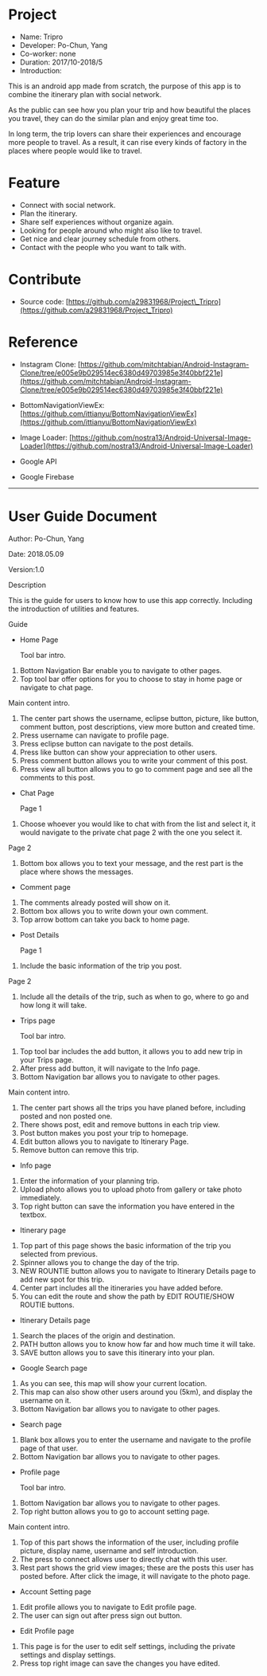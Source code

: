 Project
=======

- Name: Tripro
- Developer: Po-Chun, Yang
- Co-worker: none
- Duration: 2017/10-2018/5
- Introduction:

This is an android app made from scratch, the purpose of this app is to combine the itinerary plan with social network.

As the public can see how you plan your trip and how beautiful the places you travel, they can do the similar plan and enjoy great time too.

In long term, the trip lovers can share their experiences and encourage more people to travel. As a result, it can rise every kinds of factory in the places where people would like to travel.

Feature
=======

- Connect with social network.
- Plan the itinerary.
- Share self experiences without organize again.
- Looking for people around who might also like to travel.
- Get nice and clear journey schedule from others.
- Contact with the people who you want to talk with.

Contribute
==========

- Source code: [https://github.com/a29831968/Project\_Tripro](https://github.com/a29831968/Project_Tripro)


Reference
=========

- Instagram Clone: [https://github.com/mitchtabian/Android-Instagram-Clone/tree/e005e9b029514ec6380d49703985e3f40bbf221e](https://github.com/mitchtabian/Android-Instagram-Clone/tree/e005e9b029514ec6380d49703985e3f40bbf221e)

- BottomNavigationViewEx: [https://github.com/ittianyu/BottomNavigationViewEx](https://github.com/ittianyu/BottomNavigationViewEx)

- Image Loader: [https://github.com/nostra13/Android-Universal-Image-Loader](https://github.com/nostra13/Android-Universal-Image-Loader)

- Google API
- Google Firebase

------------------------------------------------------------------------------------------------------------------------------
# User Guide Document

Author: Po-Chun, Yang

Date: 2018.05.09

Version:1.0

Description

This is the guide for users to know how to use this app correctly. Including the introduction of utilities and features.

Guide


- Home Page

  Tool bar intro.

1. Bottom Navigation Bar enable you to navigate to other pages.
2. Top tool bar offer options for you to choose to stay in home page or navigate to chat page.

  Main content intro.

1. The center part shows the username, eclipse button, picture, like button, comment button, post descriptions, view more button and created time.
2. Press username can navigate to profile page.
3. Press eclipse button can navigate to the post details.
4. Press like button can show your appreciation to other users.
5. Press comment button allows you to write your comment of this post.
6. Press view all button allows you to go to comment page and see all the comments to this post.




- Chat Page

  Page 1

1. Choose whoever you would like to chat with from the list and select it, it would navigate to the private chat page 2 with the one you select it.

  Page 2

1. Bottom box allows you to text your message, and the rest part is the place where shows the messages.





- Comment page

1. The comments already posted will show on it.
2. Bottom box allows you to write down your own comment.
3. Top arrow bottom can take you back to home page.





- Post Details

  Page 1

1. Include the basic information of the trip you post.

  Page 2

1. Include all the details of the trip, such as when to go, where to go and how long it will take.



- Trips page

  Tool bar intro.

1. Top tool bar includes the add button, it allows you to add new trip in your Trips page.
2. After press add button, it will navigate to the Info page.
3. Bottom Navigation bar allows you to navigate to other pages.

  Main content intro.

1. The center part shows all the trips you have planed before, including posted and non posted one.
2. There shows post, edit and remove buttons in each trip view.
3. Post button makes you post your trip to homepage.
4. Edit button allows you to navigate to Itinerary Page.
5. Remove button can remove this trip.





- Info page

1. Enter the information of your planning trip.
2. Upload photo allows you to upload photo from gallery or take photo immediately.
3. Top right button can save the information you have entered in the textbox.





- Itinerary page

1. Top part of this page shows the basic information of the trip you selected from previous.
2. Spinner allows you to change the day of the trip.
3. NEW ROUNTIE button allows you to navigate to Itinerary Details page to add new spot for this trip.
4. Center part includes all the itineraries you have added before.
5. You can edit the route and show the path by EDIT ROUTIE/SHOW ROUTIE buttons.

- Itinerary Details page

1. Search the places of the origin and destination.
2. PATH button allows you to know how far and how much time it will take.
3. SAVE button allows you to save this itinerary into your plan.





- Google Search page

1. As you can see, this map will show your current location.
2. This map can also show other users around you (5km), and display the username on it.
3. Bottom Navigation bar allows you to navigate to other pages.





- Search page

1. Blank box allows you to enter the username and navigate to the profile page of that user.
2. Bottom Navigation bar allows you to navigate to other pages.





- Profile page

  Tool bar intro.

1. Bottom Navigation bar allows you to navigate to other pages.
2. Top right button allows you to go to account setting page.

  Main content intro.

1. Top of this part shows the information of the user, including profile picture, display name, username and self introduction.
2. The press to connect allows user to directly chat with this user.
3. Rest part shows the grid view images; these are the posts this user has posted before. After click the image, it will navigate to the photo page.




- Account Setting page

1. Edit profile allows you to navigate to Edit profile page.
2. The user can sign out after press sign out button.





- Edit Profile page

1. This page is for the user to edit self settings, including the private settings and display settings.
2. Press top right image can save the changes you have edited.
